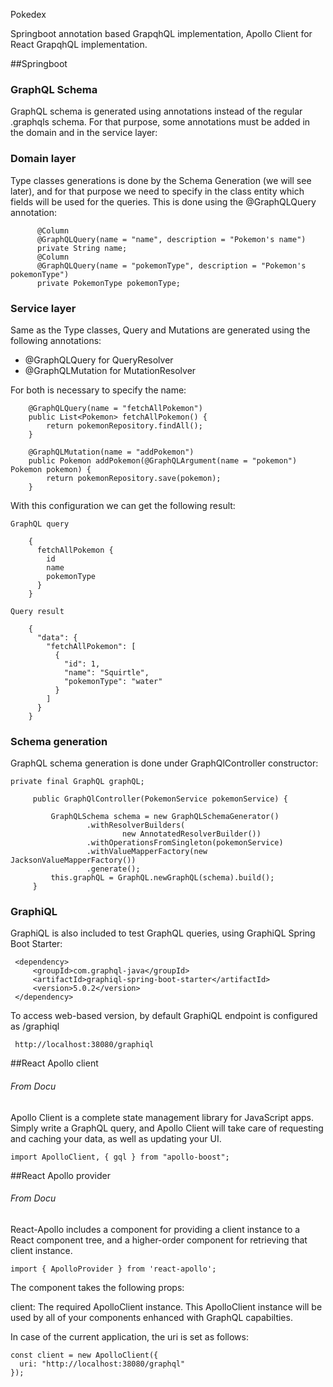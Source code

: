 Pokedex

Springboot annotation based GrapqhQL implementation, Apollo Client for React GrapqhQL implementation.

##Springboot

### GraphQL Schema
GraphQL schema is generated using annotations instead of the regular .graphqls schema. For that purpose, some annotations must be added in the domain and in the service layer:

### Domain layer
Type classes generations is done by the Schema Generation (we will see later), and for that purpose we need to specify in the class entity which fields will be used for the queries. This is done using the @GraphQLQuery annotation:


```
      @Column
      @GraphQLQuery(name = "name", description = "Pokemon's name")
      private String name;
      @Column
      @GraphQLQuery(name = "pokemonType", description = "Pokemon's pokemonType")
      private PokemonType pokemonType;
```
    
### Service layer
Same as the Type classes, Query and Mutations are generated using the following annotations:

  -  @GraphQLQuery for QueryResolver
  -  @GraphQLMutation for MutationResolver
  
For both is necessary to specify the name:

```
    @GraphQLQuery(name = "fetchAllPokemon")
    public List<Pokemon> fetchAllPokemon() {
        return pokemonRepository.findAll();
    }

    @GraphQLMutation(name = "addPokemon")
    public Pokemon addPokemon(@GraphQLArgument(name = "pokemon") Pokemon pokemon) {
        return pokemonRepository.save(pokemon);
    }
```

With this configuration we can get the following result:


```
GraphQL query

    {
      fetchAllPokemon {
        id
        name
        pokemonType
      }
    }
```

```
Query result

    {
      "data": {
        "fetchAllPokemon": [
          {
            "id": 1,
            "name": "Squirtle",
            "pokemonType": "water"
          }
        ]
      }
    }
```
### Schema generation
 GraphQL schema generation is done under GraphQlController constructor:
 
 ```
 private final GraphQL graphQL;
  
      public GraphQlController(PokemonService pokemonService) {
  
          GraphQLSchema schema = new GraphQLSchemaGenerator()
                  .withResolverBuilders(
                          new AnnotatedResolverBuilder())
                  .withOperationsFromSingleton(pokemonService)
                  .withValueMapperFactory(new JacksonValueMapperFactory())
                  .generate();
          this.graphQL = GraphQL.newGraphQL(schema).build();
      }
 ```

### GraphiQL

GraphiQL is also included to test GraphQL queries, using GraphiQL Spring Boot Starter:

```
 <dependency>
     <groupId>com.graphql-java</groupId>
     <artifactId>graphiql-spring-boot-starter</artifactId>
     <version>5.0.2</version>
 </dependency>
 ```

To access web-based version, by default GraphiQL endpoint is configured as /graphiql

```
 http://localhost:38080/graphiql
 ```

##React Apollo client
###### From Docu
Apollo Client is a complete state management library for JavaScript apps. Simply write a GraphQL query, and Apollo Client will take care of requesting and caching your data, as well as updating your UI.
```
import ApolloClient, { gql } from "apollo-boost";
```

##React Apollo provider
###### From Docu
React-Apollo includes a component for providing a client instance to a React component tree, and a higher-order component for retrieving that client instance.

```
import { ApolloProvider } from 'react-apollo';
```

The <ApolloProvider/> component takes the following props:

client: The required ApolloClient instance. This ApolloClient instance will be used by all of your components enhanced with GraphQL capabilties.

In case of the current application, the uri is set as follows:
```
const client = new ApolloClient({
  uri: "http://localhost:38080/graphql"
});
```

